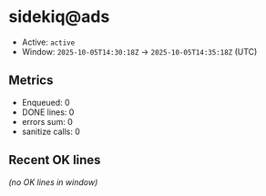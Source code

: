 # sidekiq@ads

- Active: `active`
- Window: `2025-10-05T14:30:18Z` → `2025-10-05T14:35:18Z` (UTC)

## Metrics
- Enqueued: 0
- DONE lines: 0
- errors sum: 0
- sanitize calls: 0

## Recent OK lines
_(no OK lines in window)_
